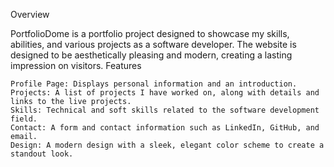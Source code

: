 Overview

PortfolioDome is a portfolio project designed to showcase my skills, abilities, and various projects as a software developer. The website is designed to be aesthetically pleasing and modern, creating a lasting impression on visitors.
Features

    Profile Page: Displays personal information and an introduction.
    Projects: A list of projects I have worked on, along with details and links to the live projects.
    Skills: Technical and soft skills related to the software development field.
    Contact: A form and contact information such as LinkedIn, GitHub, and email.
    Design: A modern design with a sleek, elegant color scheme to create a standout look.
